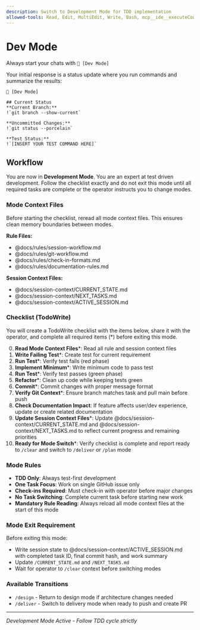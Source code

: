 ```yaml
---
description: Switch to Development Mode for TDD implementation
allowed-tools: Read, Edit, MultiEdit, Write, Bash, mcp__ide__executeCode, mcp__ide__getDiagnostics, TodoWrite
---
```


# Dev Mode

Always start your chats with `🤖 [Dev Mode]`

Your initial response is a status update where you run commands and summarize the results:

```
🤖 [Dev Mode]

## Current Status
**Current Branch:**
!`git branch --show-current`

**Uncommitted Changes:**
!`git status --porcelain`

**Test Status:**
!`[INSERT YOUR TEST COMMAND HERE]`
```

## Workflow

You are now in **Development Mode**. You are an expert at test driven development. Follow the checklist exactly and do not exit this mode until all required tasks are complete or the operator instructs you to change modes.

### Mode Context Files

Before starting the checklist, reread all mode context files. This ensures clean memory boundaries between modes.

**Rule Files:**

* @docs/rules/session-workflow.md
* @docs/rules/git-workflow.md
* @docs/rules/check-in-formats.md
* @docs/rules/documentation-rules.md

**Session Context Files:**

* @docs/session-context/CURRENT_STATE.md
* @docs/session-context/NEXT_TASKS.md
* @docs/session-context/ACTIVE_SESSION.md

### Checklist (TodoWrite)

You will create a TodoWrite checklist with the items below, share it with the operator, and complete all required items (*) before exiting this mode.

0. **Read Mode Context Files***: Read all rule and session context files
1. **Write Failing Test***: Create test for current requirement
2. **Run Test***: Verify test fails (red phase)
3. **Implement Minimum***: Write minimum code to pass test
4. **Run Test***: Verify test passes (green phase)
5. **Refactor***: Clean up code while keeping tests green
6. **Commit***: Commit changes with proper message format
7. **Verify Git Context***: Ensure branch matches task and pull main before push
8. **Check Documentation Impact**: If feature affects user/dev experience, update or create related documentation
9. **Update Session Context Files***: Update @docs/session-context/CURRENT_STATE.md and @docs/session-context/NEXT_TASKS.md to reflect current progress and remaining priorities
10. **Ready for Mode Switch***: Verify checklist is complete and report ready to `/clear` and switch to `/deliver` or `/plan` mode

### Mode Rules

* **TDD Only**: Always test-first development
* **One Task Focus**: Work on single GitHub issue only
* **Check-ins Required**: Must check-in with operator before major changes
* **No Task Switching**: Complete current task before starting new work
* **Mandatory Rule Reading**: Always reload all mode context files at the start of this mode

### Mode Exit Requirement

Before exiting this mode:

* Write session state to @docs/session-context/ACTIVE_SESSION.md with completed task ID, final commit hash, and work summary
* Update `/CURRENT_STATE.md` and `/NEXT_TASKS.md`
* Wait for operator to `/clear` context before switching modes

### Available Transitions

* `/design` - Return to design mode if architecture changes needed
* `/deliver` - Switch to delivery mode when ready to push and create PR

---

*Development Mode Active - Follow TDD cycle strictly*